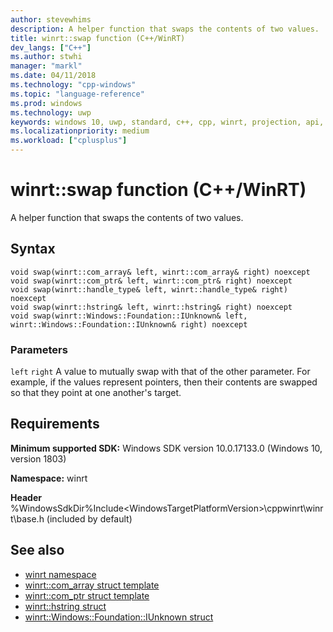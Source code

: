 ```yaml
---
author: stevewhims
description: A helper function that swaps the contents of two values.
title: winrt::swap function (C++/WinRT)
dev_langs: ["C++"]
ms.author: stwhi
manager: "markl"
ms.date: 04/11/2018
ms.technology: "cpp-windows"
ms.topic: "language-reference"
ms.prod: windows
ms.technology: uwp
keywords: windows 10, uwp, standard, c++, cpp, winrt, projection, api, reference, swap
ms.localizationpriority: medium
ms.workload: ["cplusplus"]
---
```


# winrt::swap function (C++/WinRT)
A helper function that swaps the contents of two values.

## Syntax
```cppwinrt
void swap(winrt::com_array& left, winrt::com_array& right) noexcept
void swap(winrt::com_ptr& left, winrt::com_ptr& right) noexcept
void swap(winrt::handle_type& left, winrt::handle_type& right) noexcept
void swap(winrt::hstring& left, winrt::hstring& right) noexcept
void swap(winrt::Windows::Foundation::IUnknown& left, winrt::Windows::Foundation::IUnknown& right) noexcept
```

### Parameters
`left` `right`
A value to mutually swap with that of the other parameter. For example, if the values represent pointers, then their contents are swapped so that they point at one another's target.

## Requirements
**Minimum supported SDK:** Windows SDK version 10.0.17133.0 (Windows 10, version 1803)

**Namespace:** winrt

**Header** %WindowsSdkDir%Include\<WindowsTargetPlatformVersion>\cppwinrt\winrt\base.h (included by default)

## See also 
* [winrt namespace](winrt.md)
* [winrt::com_array struct template](com-array.md)
* [winrt::com_ptr struct template](com-ptr.md)
* [winrt::hstring struct](hstring.md)
* [winrt::Windows::Foundation::IUnknown struct](windows-foundation-iunknown.md)
